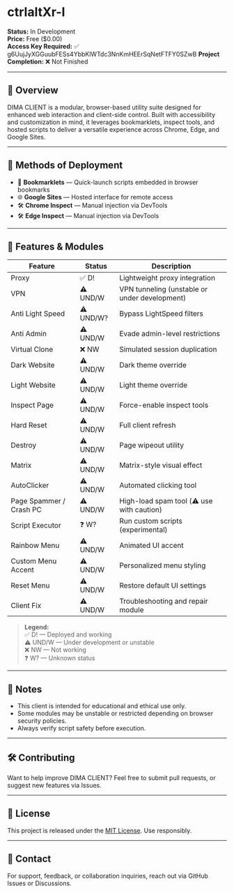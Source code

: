 # ctrlaltXr-I

**Status:** In Development  
**Price:** Free ($0.00)  
**Access Key Required:** ✅  g6UujJyXGGuubFESs4YbbKlWTdc3NnKmHEErSqNetFTFY0SZwB
**Project Completion:** ❌ Not Finished

---

## 🚀 Overview

DIMA CLIENT is a modular, browser-based utility suite designed for enhanced web interaction and client-side control. Built with accessibility and customization in mind, it leverages bookmarklets, inspect tools, and hosted scripts to deliver a versatile experience across Chrome, Edge, and Google Sites.

---

## 🧰 Methods of Deployment

- 🔖 **Bookmarklets** — Quick-launch scripts embedded in browser bookmarks  
- 🌐 **Google Sites** — Hosted interface for remote access  
- 🛠️ **Chrome Inspect** — Manual injection via DevTools  
- 🛠️ **Edge Inspect** — Manual injection via DevTools  

---

## 🧩 Features & Modules

| Feature                      | Status     | Description                                      |
|-----------------------------|------------|--------------------------------------------------|
| Proxy                       | ✅ D!       | Lightweight proxy integration                    |
| VPN                         | ⚠️ UND/W    | VPN tunneling (unstable or under development)    |
| Anti Light Speed            | ⚠️ UND/W?   | Bypass LightSpeed filters                        |
| Anti Admin                  | ⚠️ UND/W    | Evade admin-level restrictions                   |
| Virtual Clone               | ❌ NW       | Simulated session duplication                    |
| Dark Website                | ⚠️ UND/W    | Dark theme override                              |
| Light Website               | ⚠️ UND/W    | Light theme override                             |
| Inspect Page                | ⚠️ UND/W    | Force-enable inspect tools                       |
| Hard Reset                  | ⚠️ UND/W    | Full client refresh                              |
| Destroy                     | ⚠️ UND/W    | Page wipeout utility                             |
| Matrix                      | ⚠️ UND/W    | Matrix-style visual effect                       |
| AutoClicker                 | ⚠️ UND/W    | Automated clicking tool                          |
| Page Spammer / Crash PC     | ⚠️ UND/W    | High-load spam tool (⚠️ use with caution)         |
| Script Executor             | ❓ W?       | Run custom scripts (experimental)                |
| Rainbow Menu                | ⚠️ UND/W    | Animated UI accent                               |
| Custom Menu Accent          | ⚠️ UND/W    | Personalized menu styling                        |
| Reset Menu                  | ⚠️ UND/W    | Restore default UI settings                      |
| Client Fix                  | ⚠️ UND/W    | Troubleshooting and repair module                |

> **Legend:**  
> ✅ D! — Deployed and working  
> ⚠️ UND/W — Under development or unstable  
> ❌ NW — Not working  
> ❓ W? — Unknown status  

---

## 📌 Notes

- This client is intended for educational and ethical use only.  
- Some modules may be unstable or restricted depending on browser security policies.  
- Always verify script safety before execution.

---

## 🛠️ Contributing

Want to help improve DIMA CLIENT? Feel free to submit pull requests, or suggest new features via Issues.

---

## 📜 License

This project is released under the [MIT License](LICENSE). Use responsibly.

---

## 💬 Contact

For support, feedback, or collaboration inquiries, reach out via GitHub Issues or Discussions.
